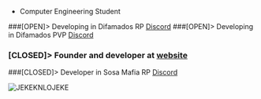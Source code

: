 
* Computer Engineering Student

###[OPEN]> Developing in Difamados RP [Discord](https://discord.gg/difamadospvp)
###[OPEN]> Developing in Difamados PVP [Discord](https://discord.gg/difamadosrp)

### [CLOSED]> Founder and developer at [website](https://sosamafia.cl)
###[CLOSED]> Developer in Sosa Mafia RP [Discord](https://discord.gg/sosamafia)

![JEKEKNLOJEKE](https://media.tenor.com/f1eoWVpHbaIAAAAd/loco-rene-rene-puente.gif)


